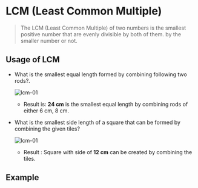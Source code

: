 # LCM (Least Common Multiple)

> The LCM (Least Common Multiple) of two numbers is the smallest positive number that are evenly divisible by both of them. by the smaller number or not.

## Usage of LCM

- What is the smallest equal length formed by combining following two rods?.

    ![lcm-01](https://media.geeksforgeeks.org/wp-content/uploads/20250103105058824189/LCM-Least-Common-Multiple.webp)

  - Result is: **24 cm** is the smallest equal length by combining rods of either 6 cm, 8 cm.

- What is the smallest side length of a square that can be formed by combining the given tiles?

    ![lcm-01](https://media.geeksforgeeks.org/wp-content/uploads/20250103105231012971/LCM-Least-Common-Multiple.webp)

  - Result : Square with side of **12 cm** can be created by combining the tiles.

## Example
